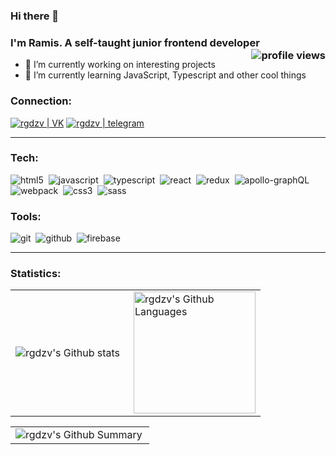 ### Hi there 👋

### I'm Ramis. A self-taught junior frontend developer<img align="right" src="https://komarev.com/ghpvc/?username=rgdzv&color=ff0000&style=for-the-badge" alt="profile views">


- 🔭 I’m currently working on interesting projects
- 🌱 I’m currently learning JavaScript, Typescript and other cool things


### Connection:
[<img alt="rgdzv | VK" src="https://img.shields.io/badge/vk-4680C2.svg?&style=for-the-badge&logo=vk&logoColor=white"/>](https://vk.com/rgadzhiomarov)
[<img alt="rgdzv | telegram" src="https://img.shields.io/badge/Telegram-2CA5E0?style=for-the-badge&logo=telegram&logoColor=white"/>](https://t.me/rgdzv)

---

### Tech:
<img alt="html5" src="https://img.shields.io/badge/html-E34F26.svg?&style=for-the-badge&logo=html5&logoColor=fff" />&nbsp;
<img alt="javascript" src="https://img.shields.io/badge/javascript-F7DF1E.svg?&style=for-the-badge&logo=javascript&logoColor=fff" />&nbsp;
<img alt="typescript" src="https://img.shields.io/badge/typescript-007ACC.svg?&style=for-the-badge&logo=typescript&logoColor=fff" />&nbsp;
<img alt="react" src="https://img.shields.io/badge/react-61DAFB.svg?&style=for-the-badge&logo=react&logoColor=fff" />&nbsp;
<img alt="redux" src="https://img.shields.io/badge/redux-764ABC.svg?&style=for-the-badge&logo=redux&logoColor=fff" />&nbsp;
<img alt="apollo-graphQL" src="https://img.shields.io/badge/-ApolloGraphQL-311C87?style=for-the-badge&logo=apollo-graphql&logoColor=white" />&nbsp;
<img alt="webpack" src="https://img.shields.io/badge/webpack-%238DD6F9.svg?style=for-the-badge&logo=webpack&logoColor=white" />&nbsp;
<img alt="css3" src="https://img.shields.io/badge/css-1572B6.svg?&style=for-the-badge&logo=css3&logoColor=fff" />&nbsp;
<img alt="sass" src="https://img.shields.io/badge/sass-CF649A.svg?&style=for-the-badge&logo=sass&logoColor=fff" />&nbsp;

### Tools:
<img alt="git" src="https://img.shields.io/badge/git-F05033.svg?&style=for-the-badge&logo=git&logoColor=fff" />&nbsp;
<img alt="github" src="https://img.shields.io/badge/github-000.svg?&style=for-the-badge&logo=github&logoColor=fff" />&nbsp;
<img alt="firebase" src="https://img.shields.io/badge/firebase-%23039BE5.svg?style=for-the-badge&logo=firebase&logoColor=fff" />&nbsp;

---

### Statistics:

<table>
  <tr>
    <td>
      <img align="left" src="https://github-profile-summary-cards.vercel.app/api/cards/profile-details?username=rgdzv&theme=monokai" alt="rgdzv's Github stats" />
    </td>
    <td>
      <img height="195px" align="right" alt="rgdzv's Github Languages" src="https://github-readme-stats-eight-theta.vercel.app/api/top-langs/?username=rgdzv&theme=monokai&layout=compact" />
    </td>
  </tr>
</table>

<table>
  <tr>
    <td>
      <img align="left" alt="rgdzv's Github Summary" src="http://github-profile-summary-cards.vercel.app/api/cards/stats?username=rgdzv&theme=monokai">
    </td>
  </tr>
</table>

